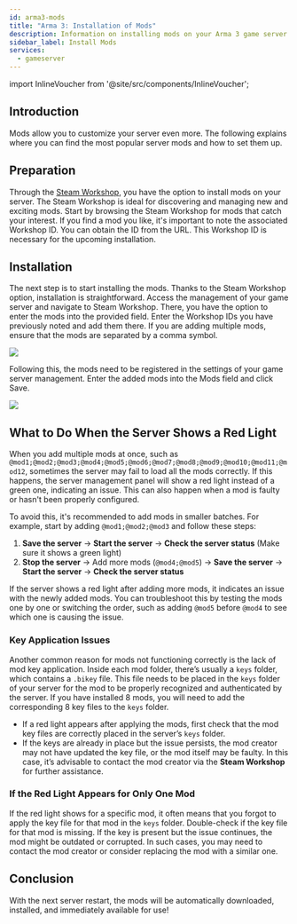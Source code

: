```yaml
---
id: arma3-mods
title: "Arma 3: Installation of Mods"
description: Information on installing mods on your Arma 3 game server from ZAP-Hosting - ZAP-Hosting.com Documentation
sidebar_label: Install Mods
services:
  - gameserver
---
```


import InlineVoucher from '@site/src/components/InlineVoucher';

## Introduction

Mods allow you to customize your server even more. The following explains where you can find the most popular server mods and how to set them up.

<InlineVoucher />

## Preparation

Through the [Steam Workshop](https://steamcommunity.com/app/107410/workshop/), you have the option to install mods on your server. The Steam Workshop is ideal for discovering and managing new and exciting mods. Start by browsing the Steam Workshop for mods that catch your interest. If you find a mod you like, it's important to note the associated Workshop ID. You can obtain the ID from the URL. This Workshop ID is necessary for the upcoming installation.



## Installation

The next step is to start installing the mods. Thanks to the Steam Workshop option, installation is straightforward. Access the management of your game server and navigate to Steam Workshop. There, you have the option to enter the mods into the provided field. Enter the Workshop IDs you have previously noted and add them there. If you are adding multiple mods, ensure that the mods are separated by a comma symbol.

![](https://screensaver01.zap-hosting.com/index.php/s/j8ki4CQ6MALAgcX/preview)

Following this, the mods need to be registered in the settings of your game server management. Enter the added mods into the Mods field and click Save.

![](https://screensaver01.zap-hosting.com/index.php/s/mBKesk6yFBFt35z/preview)

## What to Do When the Server Shows a Red Light

When you add multiple mods at once, such as `@mod1;@mod2;@mod3;@mod4;@mod5;@mod6;@mod7;@mod8;@mod9;@mod10;@mod11;@mod12`, sometimes the server may fail to load all the mods correctly. If this happens, the server management panel will show a red light instead of a green one, indicating an issue. This can also happen when a mod is faulty or hasn't been properly configured.

To avoid this, it's recommended to add mods in smaller batches. For example, start by adding `@mod1;@mod2;@mod3` and follow these steps:

1. **Save the server** → **Start the server** → **Check the server status** (Make sure it shows a green light)
2. **Stop the server** → Add more mods (`@mod4;@mod5`) → **Save the server** → **Start the server** → **Check the server status**

If the server shows a red light after adding more mods, it indicates an issue with the newly added mods. You can troubleshoot this by testing the mods one by one or switching the order, such as adding `@mod5` before `@mod4` to see which one is causing the issue.

### Key Application Issues
Another common reason for mods not functioning correctly is the lack of mod key application. Inside each mod folder, there’s usually a `keys` folder, which contains a `.bikey` file. This file needs to be placed in the `keys` folder of your server for the mod to be properly recognized and authenticated by the server. If you have installed 8 mods, you will need to add the corresponding 8 key files to the `keys` folder.

- If a red light appears after applying the mods, first check that the mod key files are correctly placed in the server’s `keys` folder.
- If the keys are already in place but the issue persists, the mod creator may not have updated the key file, or the mod itself may be faulty. In this case, it’s advisable to contact the mod creator via the **Steam Workshop** for further assistance.

### If the Red Light Appears for Only One Mod

If the red light shows for a specific mod, it often means that you forgot to apply the key file for that mod in the `keys` folder. Double-check if the key file for that mod is missing. If the key is present but the issue continues, the mod might be outdated or corrupted. In such cases, you may need to contact the mod creator or consider replacing the mod with a similar one.


## Conclusion

With the next server restart, the mods will be automatically downloaded, installed, and immediately available for use!
